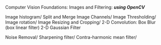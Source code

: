 Computer Vision Foundations: Images and Filtering:
***using OpenCV***

Image histogram/
Split and Merge Image Channels/
Image Thresholding/
Image rotation/
Image Resizing and Cropping/
2-D Convolution:
	Box Blur (box linear filter)
	2-D Gaussian Filter

Noise Removal/
Sharpening filter/
Contra-harmonic mean filter/
